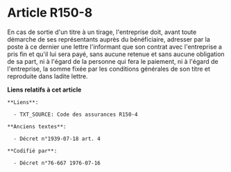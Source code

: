 # Article R150-8

En cas de sortie d'un titre à un tirage, l'entreprise doit, avant toute démarche de ses représentants auprès du bénéficiaire,
adresser par la poste à ce dernier une lettre l'informant que son contrat avec l'entreprise a pris fin et qu'il lui sera
payé, sans aucune retenue et sans aucune obligation de sa part, ni à l'égard de la personne qui fera le paiement, ni à
l'égard de l'entreprise, la somme fixée par les conditions générales de son titre et reproduite dans ladite lettre.

**Liens relatifs à cet article**

	**Liens**:

	  - TXT_SOURCE: Code des assurances R150-4

	**Anciens textes**:

	  - Décret n°1939-07-18 art. 4

	**Codifié par**:

	  - Décret n°76-667 1976-07-16

